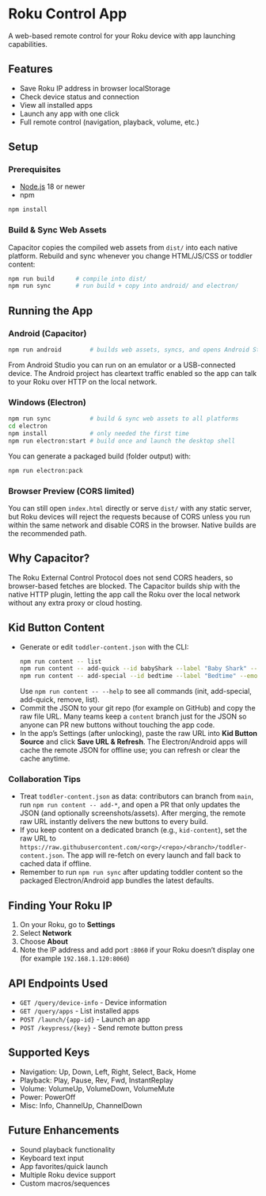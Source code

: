 # Roku Control App

A web-based remote control for your Roku device with app launching capabilities.

## Features

- Save Roku IP address in browser localStorage
- Check device status and connection
- View all installed apps
- Launch any app with one click
- Full remote control (navigation, playback, volume, etc.)

## Setup

### Prerequisites
- [Node.js](https://nodejs.org/) 18 or newer
- npm

```bash
npm install
```

### Build & Sync Web Assets

Capacitor copies the compiled web assets from `dist/` into each native platform. Rebuild and sync whenever you change HTML/JS/CSS or toddler content:

```bash
npm run build      # compile into dist/
npm run sync       # run build + copy into android/ and electron/
```

## Running the App

### Android (Capacitor)

```bash
npm run android        # builds web assets, syncs, and opens Android Studio
```

From Android Studio you can run on an emulator or a USB-connected device. The Android project has cleartext traffic enabled so the app can talk to your Roku over HTTP on the local network.

### Windows (Electron)

```bash
npm run sync           # build & sync web assets to all platforms
cd electron
npm install            # only needed the first time
npm run electron:start # build once and launch the desktop shell
```

You can generate a packaged build (folder output) with:

```bash
npm run electron:pack
```

### Browser Preview (CORS limited)

You can still open `index.html` directly or serve `dist/` with any static server, but Roku devices will reject the requests because of CORS unless you run within the same network and disable CORS in the browser. Native builds are the recommended path.

## Why Capacitor?

The Roku External Control Protocol does not send CORS headers, so browser-based fetches are blocked. The Capacitor builds ship with the native HTTP plugin, letting the app call the Roku over the local network without any extra proxy or cloud hosting.

## Kid Button Content

- Generate or edit `toddler-content.json` with the CLI:
  ```bash
  npm run content -- list
  npm run content -- add-quick --id babyShark --label "Baby Shark" --type youtube --videoId OBqZDyVlFP8
  npm run content -- add-special --id bedtime --label "Bedtime" --emoji "🌙" --handler runFavoriteMacro --zone quick
  ```
  Use `npm run content -- --help` to see all commands (init, add-special, add-quick, remove, list).
- Commit the JSON to your git repo (for example on GitHub) and copy the raw file URL. Many teams keep a `content` branch just for the JSON so anyone can PR new buttons without touching the app code.
- In the app’s Settings (after unlocking), paste the raw URL into **Kid Button Source** and click **Save URL & Refresh**. The Electron/Android apps will cache the remote JSON for offline use; you can refresh or clear the cache anytime.

### Collaboration Tips

- Treat `toddler-content.json` as data: contributors can branch from `main`, run `npm run content -- add-*`, and open a PR that only updates the JSON (and optionally screenshots/assets). After merging, the remote raw URL instantly delivers the new buttons to every build.
- If you keep content on a dedicated branch (e.g., `kid-content`), set the raw URL to `https://raw.githubusercontent.com/<org>/<repo>/<branch>/toddler-content.json`. The app will re-fetch on every launch and fall back to cached data if offline.
- Remember to run `npm run sync` after updating toddler content so the packaged Electron/Android app bundles the latest defaults.

## Finding Your Roku IP

1. On your Roku, go to **Settings**
2. Select **Network**
3. Choose **About**
4. Note the IP address and add port `:8060` if your Roku doesn’t display one (for example `192.168.1.120:8060`)

## API Endpoints Used

- `GET /query/device-info` - Device information
- `GET /query/apps` - List installed apps
- `POST /launch/{app-id}` - Launch an app
- `POST /keypress/{key}` - Send remote button press

## Supported Keys

- Navigation: Up, Down, Left, Right, Select, Back, Home
- Playback: Play, Pause, Rev, Fwd, InstantReplay
- Volume: VolumeUp, VolumeDown, VolumeMute
- Power: PowerOff
- Misc: Info, ChannelUp, ChannelDown

## Future Enhancements

- Sound playback functionality
- Keyboard text input
- App favorites/quick launch
- Multiple Roku device support
- Custom macros/sequences
